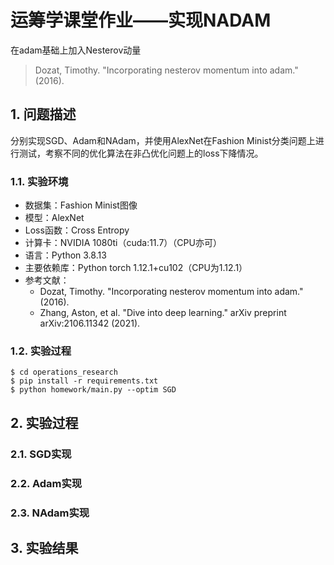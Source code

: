 # 运筹学课堂作业——实现NADAM

在adam基础上加入Nesterov动量

> Dozat, Timothy. "Incorporating nesterov momentum into adam." (2016).

## 1. 问题描述

分别实现SGD、Adam和NAdam，并使用AlexNet在Fashion Minist分类问题上进行测试，考察不同的优化算法在非凸优化问题上的loss下降情况。

### 1.1. 实验环境
 
 - 数据集：Fashion Minist图像
 - 模型：AlexNet
 - Loss函数：Cross Entropy
 - 计算卡：NVIDIA 1080ti（cuda:11.7）（CPU亦可）
 - 语言：Python 3.8.13
 - 主要依赖库：Python torch 1.12.1+cu102（CPU为1.12.1）
 - 参考文献：
   - Dozat, Timothy. "Incorporating nesterov momentum into adam." (2016).
   - Zhang, Aston, et al. "Dive into deep learning." arXiv preprint arXiv:2106.11342 (2021).

### 1.2. 实验过程

```shell
$ cd operations_research
$ pip install -r requirements.txt
$ python homework/main.py --optim SGD
```

## 2. 实验过程
### 2.1. SGD实现

### 2.2. Adam实现

### 2.3. NAdam实现

## 3. 实验结果
